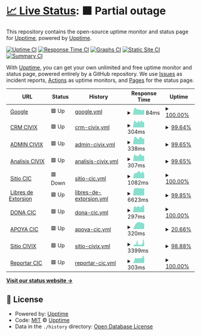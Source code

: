 # [📈 Live Status](https://demo.upptime.js.org): <!--live status--> **🟧 Partial outage**

This repository contains the open-source uptime monitor and status page for [Upptime](https://upptime.js.org), powered by [Upptime](https://github.com/upptime/upptime).

[![Uptime CI](https://github.com/remgi/upptime/workflows/Uptime%20CI/badge.svg)](https://github.com/remgi/upptime/actions?query=workflow%3A%22Uptime+CI%22)
[![Response Time CI](https://github.com/remgi/upptime/workflows/Response%20Time%20CI/badge.svg)](https://github.com/remgi/upptime/actions?query=workflow%3A%22Response+Time+CI%22)
[![Graphs CI](https://github.com/remgi/upptime/workflows/Graphs%20CI/badge.svg)](https://github.com/remgi/upptime/actions?query=workflow%3A%22Graphs+CI%22)
[![Static Site CI](https://github.com/remgi/upptime/workflows/Static%20Site%20CI/badge.svg)](https://github.com/remgi/upptime/actions?query=workflow%3A%22Static+Site+CI%22)
[![Summary CI](https://github.com/remgi/upptime/workflows/Summary%20CI/badge.svg)](https://github.com/remgi/upptime/actions?query=workflow%3A%22Summary+CI%22)

With [Upptime](https://upptime.js.org), you can get your own unlimited and free uptime monitor and status page, powered entirely by a GitHub repository. We use [Issues](https://github.com/upptime/upptime/issues) as incident reports, [Actions](https://github.com/remgi/upptime/actions) as uptime monitors, and [Pages](https://demo.upptime.js.org) for the status page.

<!--start: status pages-->
<!-- This summary is generated by Upptime (https://github.com/upptime/upptime) -->
<!-- Do not edit this manually, your changes will be overwritten -->
<!-- prettier-ignore -->
| URL | Status | History | Response Time | Uptime |
| --- | ------ | ------- | ------------- | ------ |
| <img alt="" src="https://favicons.githubusercontent.com/www.google.com" height="13"> [Google](https://www.google.com) | 🟩 Up | [google.yml](https://github.com/remgi/uptimecic/commits/HEAD/history/google.yml) | <details><summary><img alt="Response time graph" src="./graphs/google/response-time-week.png" height="20"> 84ms</summary><br><a href="https://remgi.github.io/uptimecic/history/google"><img alt="Response time 134" src="https://img.shields.io/endpoint?url=https%3A%2F%2Fraw.githubusercontent.com%2Fremgi%2Fuptimecic%2FHEAD%2Fapi%2Fgoogle%2Fresponse-time.json"></a><br><a href="https://remgi.github.io/uptimecic/history/google"><img alt="24-hour response time 77" src="https://img.shields.io/endpoint?url=https%3A%2F%2Fraw.githubusercontent.com%2Fremgi%2Fuptimecic%2FHEAD%2Fapi%2Fgoogle%2Fresponse-time-day.json"></a><br><a href="https://remgi.github.io/uptimecic/history/google"><img alt="7-day response time 84" src="https://img.shields.io/endpoint?url=https%3A%2F%2Fraw.githubusercontent.com%2Fremgi%2Fuptimecic%2FHEAD%2Fapi%2Fgoogle%2Fresponse-time-week.json"></a><br><a href="https://remgi.github.io/uptimecic/history/google"><img alt="30-day response time 95" src="https://img.shields.io/endpoint?url=https%3A%2F%2Fraw.githubusercontent.com%2Fremgi%2Fuptimecic%2FHEAD%2Fapi%2Fgoogle%2Fresponse-time-month.json"></a><br><a href="https://remgi.github.io/uptimecic/history/google"><img alt="1-year response time 134" src="https://img.shields.io/endpoint?url=https%3A%2F%2Fraw.githubusercontent.com%2Fremgi%2Fuptimecic%2FHEAD%2Fapi%2Fgoogle%2Fresponse-time-year.json"></a></details> | <details><summary><a href="https://remgi.github.io/uptimecic/history/google">100.00%</a></summary><a href="https://remgi.github.io/uptimecic/history/google"><img alt="All-time uptime 100.00%" src="https://img.shields.io/endpoint?url=https%3A%2F%2Fraw.githubusercontent.com%2Fremgi%2Fuptimecic%2FHEAD%2Fapi%2Fgoogle%2Fuptime.json"></a><br><a href="https://remgi.github.io/uptimecic/history/google"><img alt="24-hour uptime 100.00%" src="https://img.shields.io/endpoint?url=https%3A%2F%2Fraw.githubusercontent.com%2Fremgi%2Fuptimecic%2FHEAD%2Fapi%2Fgoogle%2Fuptime-day.json"></a><br><a href="https://remgi.github.io/uptimecic/history/google"><img alt="7-day uptime 100.00%" src="https://img.shields.io/endpoint?url=https%3A%2F%2Fraw.githubusercontent.com%2Fremgi%2Fuptimecic%2FHEAD%2Fapi%2Fgoogle%2Fuptime-week.json"></a><br><a href="https://remgi.github.io/uptimecic/history/google"><img alt="30-day uptime 100.00%" src="https://img.shields.io/endpoint?url=https%3A%2F%2Fraw.githubusercontent.com%2Fremgi%2Fuptimecic%2FHEAD%2Fapi%2Fgoogle%2Fuptime-month.json"></a><br><a href="https://remgi.github.io/uptimecic/history/google"><img alt="1-year uptime 100.00%" src="https://img.shields.io/endpoint?url=https%3A%2F%2Fraw.githubusercontent.com%2Fremgi%2Fuptimecic%2FHEAD%2Fapi%2Fgoogle%2Fuptime-year.json"></a></details>
| <img alt="" src="https://favicons.githubusercontent.com/crm.civix.mx" height="13"> [CRM CIVIX](https://crm.civix.mx) | 🟩 Up | [crm-civix.yml](https://github.com/remgi/uptimecic/commits/HEAD/history/crm-civix.yml) | <details><summary><img alt="Response time graph" src="./graphs/crm-civix/response-time-week.png" height="20"> 304ms</summary><br><a href="https://remgi.github.io/uptimecic/history/crm-civix"><img alt="Response time 322" src="https://img.shields.io/endpoint?url=https%3A%2F%2Fraw.githubusercontent.com%2Fremgi%2Fuptimecic%2FHEAD%2Fapi%2Fcrm-civix%2Fresponse-time.json"></a><br><a href="https://remgi.github.io/uptimecic/history/crm-civix"><img alt="24-hour response time 258" src="https://img.shields.io/endpoint?url=https%3A%2F%2Fraw.githubusercontent.com%2Fremgi%2Fuptimecic%2FHEAD%2Fapi%2Fcrm-civix%2Fresponse-time-day.json"></a><br><a href="https://remgi.github.io/uptimecic/history/crm-civix"><img alt="7-day response time 304" src="https://img.shields.io/endpoint?url=https%3A%2F%2Fraw.githubusercontent.com%2Fremgi%2Fuptimecic%2FHEAD%2Fapi%2Fcrm-civix%2Fresponse-time-week.json"></a><br><a href="https://remgi.github.io/uptimecic/history/crm-civix"><img alt="30-day response time 296" src="https://img.shields.io/endpoint?url=https%3A%2F%2Fraw.githubusercontent.com%2Fremgi%2Fuptimecic%2FHEAD%2Fapi%2Fcrm-civix%2Fresponse-time-month.json"></a><br><a href="https://remgi.github.io/uptimecic/history/crm-civix"><img alt="1-year response time 322" src="https://img.shields.io/endpoint?url=https%3A%2F%2Fraw.githubusercontent.com%2Fremgi%2Fuptimecic%2FHEAD%2Fapi%2Fcrm-civix%2Fresponse-time-year.json"></a></details> | <details><summary><a href="https://remgi.github.io/uptimecic/history/crm-civix">99.64%</a></summary><a href="https://remgi.github.io/uptimecic/history/crm-civix"><img alt="All-time uptime 99.74%" src="https://img.shields.io/endpoint?url=https%3A%2F%2Fraw.githubusercontent.com%2Fremgi%2Fuptimecic%2FHEAD%2Fapi%2Fcrm-civix%2Fuptime.json"></a><br><a href="https://remgi.github.io/uptimecic/history/crm-civix"><img alt="24-hour uptime 100.00%" src="https://img.shields.io/endpoint?url=https%3A%2F%2Fraw.githubusercontent.com%2Fremgi%2Fuptimecic%2FHEAD%2Fapi%2Fcrm-civix%2Fuptime-day.json"></a><br><a href="https://remgi.github.io/uptimecic/history/crm-civix"><img alt="7-day uptime 99.64%" src="https://img.shields.io/endpoint?url=https%3A%2F%2Fraw.githubusercontent.com%2Fremgi%2Fuptimecic%2FHEAD%2Fapi%2Fcrm-civix%2Fuptime-week.json"></a><br><a href="https://remgi.github.io/uptimecic/history/crm-civix"><img alt="30-day uptime 99.67%" src="https://img.shields.io/endpoint?url=https%3A%2F%2Fraw.githubusercontent.com%2Fremgi%2Fuptimecic%2FHEAD%2Fapi%2Fcrm-civix%2Fuptime-month.json"></a><br><a href="https://remgi.github.io/uptimecic/history/crm-civix"><img alt="1-year uptime 99.74%" src="https://img.shields.io/endpoint?url=https%3A%2F%2Fraw.githubusercontent.com%2Fremgi%2Fuptimecic%2FHEAD%2Fapi%2Fcrm-civix%2Fuptime-year.json"></a></details>
| <img alt="" src="https://favicons.githubusercontent.com/admin.civix.mx" height="13"> [ADMIN CIVIX](https://admin.civix.mx) | 🟩 Up | [admin-civix.yml](https://github.com/remgi/uptimecic/commits/HEAD/history/admin-civix.yml) | <details><summary><img alt="Response time graph" src="./graphs/admin-civix/response-time-week.png" height="20"> 338ms</summary><br><a href="https://remgi.github.io/uptimecic/history/admin-civix"><img alt="Response time 702" src="https://img.shields.io/endpoint?url=https%3A%2F%2Fraw.githubusercontent.com%2Fremgi%2Fuptimecic%2FHEAD%2Fapi%2Fadmin-civix%2Fresponse-time.json"></a><br><a href="https://remgi.github.io/uptimecic/history/admin-civix"><img alt="24-hour response time 341" src="https://img.shields.io/endpoint?url=https%3A%2F%2Fraw.githubusercontent.com%2Fremgi%2Fuptimecic%2FHEAD%2Fapi%2Fadmin-civix%2Fresponse-time-day.json"></a><br><a href="https://remgi.github.io/uptimecic/history/admin-civix"><img alt="7-day response time 338" src="https://img.shields.io/endpoint?url=https%3A%2F%2Fraw.githubusercontent.com%2Fremgi%2Fuptimecic%2FHEAD%2Fapi%2Fadmin-civix%2Fresponse-time-week.json"></a><br><a href="https://remgi.github.io/uptimecic/history/admin-civix"><img alt="30-day response time 305" src="https://img.shields.io/endpoint?url=https%3A%2F%2Fraw.githubusercontent.com%2Fremgi%2Fuptimecic%2FHEAD%2Fapi%2Fadmin-civix%2Fresponse-time-month.json"></a><br><a href="https://remgi.github.io/uptimecic/history/admin-civix"><img alt="1-year response time 702" src="https://img.shields.io/endpoint?url=https%3A%2F%2Fraw.githubusercontent.com%2Fremgi%2Fuptimecic%2FHEAD%2Fapi%2Fadmin-civix%2Fresponse-time-year.json"></a></details> | <details><summary><a href="https://remgi.github.io/uptimecic/history/admin-civix">99.65%</a></summary><a href="https://remgi.github.io/uptimecic/history/admin-civix"><img alt="All-time uptime 97.29%" src="https://img.shields.io/endpoint?url=https%3A%2F%2Fraw.githubusercontent.com%2Fremgi%2Fuptimecic%2FHEAD%2Fapi%2Fadmin-civix%2Fuptime.json"></a><br><a href="https://remgi.github.io/uptimecic/history/admin-civix"><img alt="24-hour uptime 100.00%" src="https://img.shields.io/endpoint?url=https%3A%2F%2Fraw.githubusercontent.com%2Fremgi%2Fuptimecic%2FHEAD%2Fapi%2Fadmin-civix%2Fuptime-day.json"></a><br><a href="https://remgi.github.io/uptimecic/history/admin-civix"><img alt="7-day uptime 99.65%" src="https://img.shields.io/endpoint?url=https%3A%2F%2Fraw.githubusercontent.com%2Fremgi%2Fuptimecic%2FHEAD%2Fapi%2Fadmin-civix%2Fuptime-week.json"></a><br><a href="https://remgi.github.io/uptimecic/history/admin-civix"><img alt="30-day uptime 92.83%" src="https://img.shields.io/endpoint?url=https%3A%2F%2Fraw.githubusercontent.com%2Fremgi%2Fuptimecic%2FHEAD%2Fapi%2Fadmin-civix%2Fuptime-month.json"></a><br><a href="https://remgi.github.io/uptimecic/history/admin-civix"><img alt="1-year uptime 97.29%" src="https://img.shields.io/endpoint?url=https%3A%2F%2Fraw.githubusercontent.com%2Fremgi%2Fuptimecic%2FHEAD%2Fapi%2Fadmin-civix%2Fuptime-year.json"></a></details>
| <img alt="" src="https://favicons.githubusercontent.com/analisis.civix.mx" height="13"> [Analisis CIVIX](https://analisis.civix.mx) | 🟩 Up | [analisis-civix.yml](https://github.com/remgi/uptimecic/commits/HEAD/history/analisis-civix.yml) | <details><summary><img alt="Response time graph" src="./graphs/analisis-civix/response-time-week.png" height="20"> 307ms</summary><br><a href="https://remgi.github.io/uptimecic/history/analisis-civix"><img alt="Response time 643" src="https://img.shields.io/endpoint?url=https%3A%2F%2Fraw.githubusercontent.com%2Fremgi%2Fuptimecic%2FHEAD%2Fapi%2Fanalisis-civix%2Fresponse-time.json"></a><br><a href="https://remgi.github.io/uptimecic/history/analisis-civix"><img alt="24-hour response time 290" src="https://img.shields.io/endpoint?url=https%3A%2F%2Fraw.githubusercontent.com%2Fremgi%2Fuptimecic%2FHEAD%2Fapi%2Fanalisis-civix%2Fresponse-time-day.json"></a><br><a href="https://remgi.github.io/uptimecic/history/analisis-civix"><img alt="7-day response time 307" src="https://img.shields.io/endpoint?url=https%3A%2F%2Fraw.githubusercontent.com%2Fremgi%2Fuptimecic%2FHEAD%2Fapi%2Fanalisis-civix%2Fresponse-time-week.json"></a><br><a href="https://remgi.github.io/uptimecic/history/analisis-civix"><img alt="30-day response time 951" src="https://img.shields.io/endpoint?url=https%3A%2F%2Fraw.githubusercontent.com%2Fremgi%2Fuptimecic%2FHEAD%2Fapi%2Fanalisis-civix%2Fresponse-time-month.json"></a><br><a href="https://remgi.github.io/uptimecic/history/analisis-civix"><img alt="1-year response time 643" src="https://img.shields.io/endpoint?url=https%3A%2F%2Fraw.githubusercontent.com%2Fremgi%2Fuptimecic%2FHEAD%2Fapi%2Fanalisis-civix%2Fresponse-time-year.json"></a></details> | <details><summary><a href="https://remgi.github.io/uptimecic/history/analisis-civix">99.65%</a></summary><a href="https://remgi.github.io/uptimecic/history/analisis-civix"><img alt="All-time uptime 98.63%" src="https://img.shields.io/endpoint?url=https%3A%2F%2Fraw.githubusercontent.com%2Fremgi%2Fuptimecic%2FHEAD%2Fapi%2Fanalisis-civix%2Fuptime.json"></a><br><a href="https://remgi.github.io/uptimecic/history/analisis-civix"><img alt="24-hour uptime 100.00%" src="https://img.shields.io/endpoint?url=https%3A%2F%2Fraw.githubusercontent.com%2Fremgi%2Fuptimecic%2FHEAD%2Fapi%2Fanalisis-civix%2Fuptime-day.json"></a><br><a href="https://remgi.github.io/uptimecic/history/analisis-civix"><img alt="7-day uptime 99.65%" src="https://img.shields.io/endpoint?url=https%3A%2F%2Fraw.githubusercontent.com%2Fremgi%2Fuptimecic%2FHEAD%2Fapi%2Fanalisis-civix%2Fuptime-week.json"></a><br><a href="https://remgi.github.io/uptimecic/history/analisis-civix"><img alt="30-day uptime 96.34%" src="https://img.shields.io/endpoint?url=https%3A%2F%2Fraw.githubusercontent.com%2Fremgi%2Fuptimecic%2FHEAD%2Fapi%2Fanalisis-civix%2Fuptime-month.json"></a><br><a href="https://remgi.github.io/uptimecic/history/analisis-civix"><img alt="1-year uptime 98.63%" src="https://img.shields.io/endpoint?url=https%3A%2F%2Fraw.githubusercontent.com%2Fremgi%2Fuptimecic%2FHEAD%2Fapi%2Fanalisis-civix%2Fuptime-year.json"></a></details>
| <img alt="" src="https://favicons.githubusercontent.com/cic.mx" height="13"> [Sitio CIC](https://cic.mx) | 🟥 Down | [sitio-cic.yml](https://github.com/remgi/uptimecic/commits/HEAD/history/sitio-cic.yml) | <details><summary><img alt="Response time graph" src="./graphs/sitio-cic/response-time-week.png" height="20"> 1082ms</summary><br><a href="https://remgi.github.io/uptimecic/history/sitio-cic"><img alt="Response time 1087" src="https://img.shields.io/endpoint?url=https%3A%2F%2Fraw.githubusercontent.com%2Fremgi%2Fuptimecic%2FHEAD%2Fapi%2Fsitio-cic%2Fresponse-time.json"></a><br><a href="https://remgi.github.io/uptimecic/history/sitio-cic"><img alt="24-hour response time 595" src="https://img.shields.io/endpoint?url=https%3A%2F%2Fraw.githubusercontent.com%2Fremgi%2Fuptimecic%2FHEAD%2Fapi%2Fsitio-cic%2Fresponse-time-day.json"></a><br><a href="https://remgi.github.io/uptimecic/history/sitio-cic"><img alt="7-day response time 1082" src="https://img.shields.io/endpoint?url=https%3A%2F%2Fraw.githubusercontent.com%2Fremgi%2Fuptimecic%2FHEAD%2Fapi%2Fsitio-cic%2Fresponse-time-week.json"></a><br><a href="https://remgi.github.io/uptimecic/history/sitio-cic"><img alt="30-day response time 1075" src="https://img.shields.io/endpoint?url=https%3A%2F%2Fraw.githubusercontent.com%2Fremgi%2Fuptimecic%2FHEAD%2Fapi%2Fsitio-cic%2Fresponse-time-month.json"></a><br><a href="https://remgi.github.io/uptimecic/history/sitio-cic"><img alt="1-year response time 1087" src="https://img.shields.io/endpoint?url=https%3A%2F%2Fraw.githubusercontent.com%2Fremgi%2Fuptimecic%2FHEAD%2Fapi%2Fsitio-cic%2Fresponse-time-year.json"></a></details> | <details><summary><a href="https://remgi.github.io/uptimecic/history/sitio-cic">100.00%</a></summary><a href="https://remgi.github.io/uptimecic/history/sitio-cic"><img alt="All-time uptime 99.22%" src="https://img.shields.io/endpoint?url=https%3A%2F%2Fraw.githubusercontent.com%2Fremgi%2Fuptimecic%2FHEAD%2Fapi%2Fsitio-cic%2Fuptime.json"></a><br><a href="https://remgi.github.io/uptimecic/history/sitio-cic"><img alt="24-hour uptime 99.98%" src="https://img.shields.io/endpoint?url=https%3A%2F%2Fraw.githubusercontent.com%2Fremgi%2Fuptimecic%2FHEAD%2Fapi%2Fsitio-cic%2Fuptime-day.json"></a><br><a href="https://remgi.github.io/uptimecic/history/sitio-cic"><img alt="7-day uptime 100.00%" src="https://img.shields.io/endpoint?url=https%3A%2F%2Fraw.githubusercontent.com%2Fremgi%2Fuptimecic%2FHEAD%2Fapi%2Fsitio-cic%2Fuptime-week.json"></a><br><a href="https://remgi.github.io/uptimecic/history/sitio-cic"><img alt="30-day uptime 99.83%" src="https://img.shields.io/endpoint?url=https%3A%2F%2Fraw.githubusercontent.com%2Fremgi%2Fuptimecic%2FHEAD%2Fapi%2Fsitio-cic%2Fuptime-month.json"></a><br><a href="https://remgi.github.io/uptimecic/history/sitio-cic"><img alt="1-year uptime 99.22%" src="https://img.shields.io/endpoint?url=https%3A%2F%2Fraw.githubusercontent.com%2Fremgi%2Fuptimecic%2FHEAD%2Fapi%2Fsitio-cic%2Fuptime-year.json"></a></details>
| <img alt="" src="https://favicons.githubusercontent.com/libresdeextorsion.mx" height="13"> [Libres de Extorsion](https://libresdeextorsion.mx) | 🟩 Up | [libres-de-extorsion.yml](https://github.com/remgi/uptimecic/commits/HEAD/history/libres-de-extorsion.yml) | <details><summary><img alt="Response time graph" src="./graphs/libres-de-extorsion/response-time-week.png" height="20"> 6623ms</summary><br><a href="https://remgi.github.io/uptimecic/history/libres-de-extorsion"><img alt="Response time 7478" src="https://img.shields.io/endpoint?url=https%3A%2F%2Fraw.githubusercontent.com%2Fremgi%2Fuptimecic%2FHEAD%2Fapi%2Flibres-de-extorsion%2Fresponse-time.json"></a><br><a href="https://remgi.github.io/uptimecic/history/libres-de-extorsion"><img alt="24-hour response time 6721" src="https://img.shields.io/endpoint?url=https%3A%2F%2Fraw.githubusercontent.com%2Fremgi%2Fuptimecic%2FHEAD%2Fapi%2Flibres-de-extorsion%2Fresponse-time-day.json"></a><br><a href="https://remgi.github.io/uptimecic/history/libres-de-extorsion"><img alt="7-day response time 6623" src="https://img.shields.io/endpoint?url=https%3A%2F%2Fraw.githubusercontent.com%2Fremgi%2Fuptimecic%2FHEAD%2Fapi%2Flibres-de-extorsion%2Fresponse-time-week.json"></a><br><a href="https://remgi.github.io/uptimecic/history/libres-de-extorsion"><img alt="30-day response time 7370" src="https://img.shields.io/endpoint?url=https%3A%2F%2Fraw.githubusercontent.com%2Fremgi%2Fuptimecic%2FHEAD%2Fapi%2Flibres-de-extorsion%2Fresponse-time-month.json"></a><br><a href="https://remgi.github.io/uptimecic/history/libres-de-extorsion"><img alt="1-year response time 7478" src="https://img.shields.io/endpoint?url=https%3A%2F%2Fraw.githubusercontent.com%2Fremgi%2Fuptimecic%2FHEAD%2Fapi%2Flibres-de-extorsion%2Fresponse-time-year.json"></a></details> | <details><summary><a href="https://remgi.github.io/uptimecic/history/libres-de-extorsion">99.85%</a></summary><a href="https://remgi.github.io/uptimecic/history/libres-de-extorsion"><img alt="All-time uptime 99.25%" src="https://img.shields.io/endpoint?url=https%3A%2F%2Fraw.githubusercontent.com%2Fremgi%2Fuptimecic%2FHEAD%2Fapi%2Flibres-de-extorsion%2Fuptime.json"></a><br><a href="https://remgi.github.io/uptimecic/history/libres-de-extorsion"><img alt="24-hour uptime 100.00%" src="https://img.shields.io/endpoint?url=https%3A%2F%2Fraw.githubusercontent.com%2Fremgi%2Fuptimecic%2FHEAD%2Fapi%2Flibres-de-extorsion%2Fuptime-day.json"></a><br><a href="https://remgi.github.io/uptimecic/history/libres-de-extorsion"><img alt="7-day uptime 99.85%" src="https://img.shields.io/endpoint?url=https%3A%2F%2Fraw.githubusercontent.com%2Fremgi%2Fuptimecic%2FHEAD%2Fapi%2Flibres-de-extorsion%2Fuptime-week.json"></a><br><a href="https://remgi.github.io/uptimecic/history/libres-de-extorsion"><img alt="30-day uptime 99.91%" src="https://img.shields.io/endpoint?url=https%3A%2F%2Fraw.githubusercontent.com%2Fremgi%2Fuptimecic%2FHEAD%2Fapi%2Flibres-de-extorsion%2Fuptime-month.json"></a><br><a href="https://remgi.github.io/uptimecic/history/libres-de-extorsion"><img alt="1-year uptime 99.25%" src="https://img.shields.io/endpoint?url=https%3A%2F%2Fraw.githubusercontent.com%2Fremgi%2Fuptimecic%2FHEAD%2Fapi%2Flibres-de-extorsion%2Fuptime-year.json"></a></details>
| <img alt="" src="https://favicons.githubusercontent.com/dona.cic.mx" height="13"> [DONA CIC](https://dona.cic.mx) | 🟩 Up | [dona-cic.yml](https://github.com/remgi/uptimecic/commits/HEAD/history/dona-cic.yml) | <details><summary><img alt="Response time graph" src="./graphs/dona-cic/response-time-week.png" height="20"> 297ms</summary><br><a href="https://remgi.github.io/uptimecic/history/dona-cic"><img alt="Response time 272" src="https://img.shields.io/endpoint?url=https%3A%2F%2Fraw.githubusercontent.com%2Fremgi%2Fuptimecic%2FHEAD%2Fapi%2Fdona-cic%2Fresponse-time.json"></a><br><a href="https://remgi.github.io/uptimecic/history/dona-cic"><img alt="24-hour response time 260" src="https://img.shields.io/endpoint?url=https%3A%2F%2Fraw.githubusercontent.com%2Fremgi%2Fuptimecic%2FHEAD%2Fapi%2Fdona-cic%2Fresponse-time-day.json"></a><br><a href="https://remgi.github.io/uptimecic/history/dona-cic"><img alt="7-day response time 297" src="https://img.shields.io/endpoint?url=https%3A%2F%2Fraw.githubusercontent.com%2Fremgi%2Fuptimecic%2FHEAD%2Fapi%2Fdona-cic%2Fresponse-time-week.json"></a><br><a href="https://remgi.github.io/uptimecic/history/dona-cic"><img alt="30-day response time 282" src="https://img.shields.io/endpoint?url=https%3A%2F%2Fraw.githubusercontent.com%2Fremgi%2Fuptimecic%2FHEAD%2Fapi%2Fdona-cic%2Fresponse-time-month.json"></a><br><a href="https://remgi.github.io/uptimecic/history/dona-cic"><img alt="1-year response time 272" src="https://img.shields.io/endpoint?url=https%3A%2F%2Fraw.githubusercontent.com%2Fremgi%2Fuptimecic%2FHEAD%2Fapi%2Fdona-cic%2Fresponse-time-year.json"></a></details> | <details><summary><a href="https://remgi.github.io/uptimecic/history/dona-cic">100.00%</a></summary><a href="https://remgi.github.io/uptimecic/history/dona-cic"><img alt="All-time uptime 96.00%" src="https://img.shields.io/endpoint?url=https%3A%2F%2Fraw.githubusercontent.com%2Fremgi%2Fuptimecic%2FHEAD%2Fapi%2Fdona-cic%2Fuptime.json"></a><br><a href="https://remgi.github.io/uptimecic/history/dona-cic"><img alt="24-hour uptime 100.00%" src="https://img.shields.io/endpoint?url=https%3A%2F%2Fraw.githubusercontent.com%2Fremgi%2Fuptimecic%2FHEAD%2Fapi%2Fdona-cic%2Fuptime-day.json"></a><br><a href="https://remgi.github.io/uptimecic/history/dona-cic"><img alt="7-day uptime 100.00%" src="https://img.shields.io/endpoint?url=https%3A%2F%2Fraw.githubusercontent.com%2Fremgi%2Fuptimecic%2FHEAD%2Fapi%2Fdona-cic%2Fuptime-week.json"></a><br><a href="https://remgi.github.io/uptimecic/history/dona-cic"><img alt="30-day uptime 99.87%" src="https://img.shields.io/endpoint?url=https%3A%2F%2Fraw.githubusercontent.com%2Fremgi%2Fuptimecic%2FHEAD%2Fapi%2Fdona-cic%2Fuptime-month.json"></a><br><a href="https://remgi.github.io/uptimecic/history/dona-cic"><img alt="1-year uptime 96.00%" src="https://img.shields.io/endpoint?url=https%3A%2F%2Fraw.githubusercontent.com%2Fremgi%2Fuptimecic%2FHEAD%2Fapi%2Fdona-cic%2Fuptime-year.json"></a></details>
| <img alt="" src="https://favicons.githubusercontent.com/apoya.cic.mx" height="13"> [APOYA CIC](https://apoya.cic.mx) | 🟩 Up | [apoya-cic.yml](https://github.com/remgi/uptimecic/commits/HEAD/history/apoya-cic.yml) | <details><summary><img alt="Response time graph" src="./graphs/apoya-cic/response-time-week.png" height="20"> 320ms</summary><br><a href="https://remgi.github.io/uptimecic/history/apoya-cic"><img alt="Response time 314" src="https://img.shields.io/endpoint?url=https%3A%2F%2Fraw.githubusercontent.com%2Fremgi%2Fuptimecic%2FHEAD%2Fapi%2Fapoya-cic%2Fresponse-time.json"></a><br><a href="https://remgi.github.io/uptimecic/history/apoya-cic"><img alt="24-hour response time 279" src="https://img.shields.io/endpoint?url=https%3A%2F%2Fraw.githubusercontent.com%2Fremgi%2Fuptimecic%2FHEAD%2Fapi%2Fapoya-cic%2Fresponse-time-day.json"></a><br><a href="https://remgi.github.io/uptimecic/history/apoya-cic"><img alt="7-day response time 320" src="https://img.shields.io/endpoint?url=https%3A%2F%2Fraw.githubusercontent.com%2Fremgi%2Fuptimecic%2FHEAD%2Fapi%2Fapoya-cic%2Fresponse-time-week.json"></a><br><a href="https://remgi.github.io/uptimecic/history/apoya-cic"><img alt="30-day response time 320" src="https://img.shields.io/endpoint?url=https%3A%2F%2Fraw.githubusercontent.com%2Fremgi%2Fuptimecic%2FHEAD%2Fapi%2Fapoya-cic%2Fresponse-time-month.json"></a><br><a href="https://remgi.github.io/uptimecic/history/apoya-cic"><img alt="1-year response time 314" src="https://img.shields.io/endpoint?url=https%3A%2F%2Fraw.githubusercontent.com%2Fremgi%2Fuptimecic%2FHEAD%2Fapi%2Fapoya-cic%2Fresponse-time-year.json"></a></details> | <details><summary><a href="https://remgi.github.io/uptimecic/history/apoya-cic">20.66%</a></summary><a href="https://remgi.github.io/uptimecic/history/apoya-cic"><img alt="All-time uptime 46.64%" src="https://img.shields.io/endpoint?url=https%3A%2F%2Fraw.githubusercontent.com%2Fremgi%2Fuptimecic%2FHEAD%2Fapi%2Fapoya-cic%2Fuptime.json"></a><br><a href="https://remgi.github.io/uptimecic/history/apoya-cic"><img alt="24-hour uptime 100.00%" src="https://img.shields.io/endpoint?url=https%3A%2F%2Fraw.githubusercontent.com%2Fremgi%2Fuptimecic%2FHEAD%2Fapi%2Fapoya-cic%2Fuptime-day.json"></a><br><a href="https://remgi.github.io/uptimecic/history/apoya-cic"><img alt="7-day uptime 20.66%" src="https://img.shields.io/endpoint?url=https%3A%2F%2Fraw.githubusercontent.com%2Fremgi%2Fuptimecic%2FHEAD%2Fapi%2Fapoya-cic%2Fuptime-week.json"></a><br><a href="https://remgi.github.io/uptimecic/history/apoya-cic"><img alt="30-day uptime 2.85%" src="https://img.shields.io/endpoint?url=https%3A%2F%2Fraw.githubusercontent.com%2Fremgi%2Fuptimecic%2FHEAD%2Fapi%2Fapoya-cic%2Fuptime-month.json"></a><br><a href="https://remgi.github.io/uptimecic/history/apoya-cic"><img alt="1-year uptime 46.64%" src="https://img.shields.io/endpoint?url=https%3A%2F%2Fraw.githubusercontent.com%2Fremgi%2Fuptimecic%2FHEAD%2Fapi%2Fapoya-cic%2Fuptime-year.json"></a></details>
| <img alt="" src="https://favicons.githubusercontent.com/civix.mx" height="13"> [Sitio CIVIX](https://civix.mx/home/) | 🟩 Up | [sitio-civix.yml](https://github.com/remgi/uptimecic/commits/HEAD/history/sitio-civix.yml) | <details><summary><img alt="Response time graph" src="./graphs/sitio-civix/response-time-week.png" height="20"> 3399ms</summary><br><a href="https://remgi.github.io/uptimecic/history/sitio-civix"><img alt="Response time 3624" src="https://img.shields.io/endpoint?url=https%3A%2F%2Fraw.githubusercontent.com%2Fremgi%2Fuptimecic%2FHEAD%2Fapi%2Fsitio-civix%2Fresponse-time.json"></a><br><a href="https://remgi.github.io/uptimecic/history/sitio-civix"><img alt="24-hour response time 1870" src="https://img.shields.io/endpoint?url=https%3A%2F%2Fraw.githubusercontent.com%2Fremgi%2Fuptimecic%2FHEAD%2Fapi%2Fsitio-civix%2Fresponse-time-day.json"></a><br><a href="https://remgi.github.io/uptimecic/history/sitio-civix"><img alt="7-day response time 3399" src="https://img.shields.io/endpoint?url=https%3A%2F%2Fraw.githubusercontent.com%2Fremgi%2Fuptimecic%2FHEAD%2Fapi%2Fsitio-civix%2Fresponse-time-week.json"></a><br><a href="https://remgi.github.io/uptimecic/history/sitio-civix"><img alt="30-day response time 3116" src="https://img.shields.io/endpoint?url=https%3A%2F%2Fraw.githubusercontent.com%2Fremgi%2Fuptimecic%2FHEAD%2Fapi%2Fsitio-civix%2Fresponse-time-month.json"></a><br><a href="https://remgi.github.io/uptimecic/history/sitio-civix"><img alt="1-year response time 3624" src="https://img.shields.io/endpoint?url=https%3A%2F%2Fraw.githubusercontent.com%2Fremgi%2Fuptimecic%2FHEAD%2Fapi%2Fsitio-civix%2Fresponse-time-year.json"></a></details> | <details><summary><a href="https://remgi.github.io/uptimecic/history/sitio-civix">98.88%</a></summary><a href="https://remgi.github.io/uptimecic/history/sitio-civix"><img alt="All-time uptime 99.54%" src="https://img.shields.io/endpoint?url=https%3A%2F%2Fraw.githubusercontent.com%2Fremgi%2Fuptimecic%2FHEAD%2Fapi%2Fsitio-civix%2Fuptime.json"></a><br><a href="https://remgi.github.io/uptimecic/history/sitio-civix"><img alt="24-hour uptime 100.00%" src="https://img.shields.io/endpoint?url=https%3A%2F%2Fraw.githubusercontent.com%2Fremgi%2Fuptimecic%2FHEAD%2Fapi%2Fsitio-civix%2Fuptime-day.json"></a><br><a href="https://remgi.github.io/uptimecic/history/sitio-civix"><img alt="7-day uptime 98.88%" src="https://img.shields.io/endpoint?url=https%3A%2F%2Fraw.githubusercontent.com%2Fremgi%2Fuptimecic%2FHEAD%2Fapi%2Fsitio-civix%2Fuptime-week.json"></a><br><a href="https://remgi.github.io/uptimecic/history/sitio-civix"><img alt="30-day uptime 99.23%" src="https://img.shields.io/endpoint?url=https%3A%2F%2Fraw.githubusercontent.com%2Fremgi%2Fuptimecic%2FHEAD%2Fapi%2Fsitio-civix%2Fuptime-month.json"></a><br><a href="https://remgi.github.io/uptimecic/history/sitio-civix"><img alt="1-year uptime 99.54%" src="https://img.shields.io/endpoint?url=https%3A%2F%2Fraw.githubusercontent.com%2Fremgi%2Fuptimecic%2FHEAD%2Fapi%2Fsitio-civix%2Fuptime-year.json"></a></details>
| <img alt="" src="https://favicons.githubusercontent.com/reportar.cic.mx" height="13"> [Reportar CIC](https://reportar.cic.mx) | 🟩 Up | [reportar-cic.yml](https://github.com/remgi/uptimecic/commits/HEAD/history/reportar-cic.yml) | <details><summary><img alt="Response time graph" src="./graphs/reportar-cic/response-time-week.png" height="20"> 303ms</summary><br><a href="https://remgi.github.io/uptimecic/history/reportar-cic"><img alt="Response time 354" src="https://img.shields.io/endpoint?url=https%3A%2F%2Fraw.githubusercontent.com%2Fremgi%2Fuptimecic%2FHEAD%2Fapi%2Freportar-cic%2Fresponse-time.json"></a><br><a href="https://remgi.github.io/uptimecic/history/reportar-cic"><img alt="24-hour response time 276" src="https://img.shields.io/endpoint?url=https%3A%2F%2Fraw.githubusercontent.com%2Fremgi%2Fuptimecic%2FHEAD%2Fapi%2Freportar-cic%2Fresponse-time-day.json"></a><br><a href="https://remgi.github.io/uptimecic/history/reportar-cic"><img alt="7-day response time 303" src="https://img.shields.io/endpoint?url=https%3A%2F%2Fraw.githubusercontent.com%2Fremgi%2Fuptimecic%2FHEAD%2Fapi%2Freportar-cic%2Fresponse-time-week.json"></a><br><a href="https://remgi.github.io/uptimecic/history/reportar-cic"><img alt="30-day response time 278" src="https://img.shields.io/endpoint?url=https%3A%2F%2Fraw.githubusercontent.com%2Fremgi%2Fuptimecic%2FHEAD%2Fapi%2Freportar-cic%2Fresponse-time-month.json"></a><br><a href="https://remgi.github.io/uptimecic/history/reportar-cic"><img alt="1-year response time 354" src="https://img.shields.io/endpoint?url=https%3A%2F%2Fraw.githubusercontent.com%2Fremgi%2Fuptimecic%2FHEAD%2Fapi%2Freportar-cic%2Fresponse-time-year.json"></a></details> | <details><summary><a href="https://remgi.github.io/uptimecic/history/reportar-cic">100.00%</a></summary><a href="https://remgi.github.io/uptimecic/history/reportar-cic"><img alt="All-time uptime 99.83%" src="https://img.shields.io/endpoint?url=https%3A%2F%2Fraw.githubusercontent.com%2Fremgi%2Fuptimecic%2FHEAD%2Fapi%2Freportar-cic%2Fuptime.json"></a><br><a href="https://remgi.github.io/uptimecic/history/reportar-cic"><img alt="24-hour uptime 100.00%" src="https://img.shields.io/endpoint?url=https%3A%2F%2Fraw.githubusercontent.com%2Fremgi%2Fuptimecic%2FHEAD%2Fapi%2Freportar-cic%2Fuptime-day.json"></a><br><a href="https://remgi.github.io/uptimecic/history/reportar-cic"><img alt="7-day uptime 100.00%" src="https://img.shields.io/endpoint?url=https%3A%2F%2Fraw.githubusercontent.com%2Fremgi%2Fuptimecic%2FHEAD%2Fapi%2Freportar-cic%2Fuptime-week.json"></a><br><a href="https://remgi.github.io/uptimecic/history/reportar-cic"><img alt="30-day uptime 99.71%" src="https://img.shields.io/endpoint?url=https%3A%2F%2Fraw.githubusercontent.com%2Fremgi%2Fuptimecic%2FHEAD%2Fapi%2Freportar-cic%2Fuptime-month.json"></a><br><a href="https://remgi.github.io/uptimecic/history/reportar-cic"><img alt="1-year uptime 99.83%" src="https://img.shields.io/endpoint?url=https%3A%2F%2Fraw.githubusercontent.com%2Fremgi%2Fuptimecic%2FHEAD%2Fapi%2Freportar-cic%2Fuptime-year.json"></a></details>

<!--end: status pages-->

[**Visit our status website →**](https://demo.upptime.js.org)

## 📄 License

- Powered by: [Upptime](https://github.com/upptime/upptime)
- Code: [MIT](./LICENSE) © [Upptime](https://upptime.js.org)
- Data in the `./history` directory: [Open Database License](https://opendatacommons.org/licenses/odbl/1-0/)
